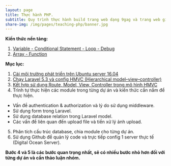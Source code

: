```yaml
---
layout: page
title: Thực hành PHP.
subtitle: Quy trình thực hành build trang web dạng 9gag và trang web giới thiệu đặc sản.
share-img: /img/pages/teaching-php/banner.jpg
---
```


**Kiến thức nền tảng:**

1. [Variable - Conditional Statement - Loop - Debug](/teaching-php-variable-condition-loop-debug)
2. [Array - Function](/teaching-php-array-function)

**Mục lục:**

1. [Cài môi trường phát triển trên Ubuntu server 16.04](/teaching-php-server-config)
2. [Chạy Laravel 5.3 và config HMVC (Hierarchical model–view–controller)](/teaching-php-laravel-hmvc)
3. [Kết hợp sử dụng Route, Model, View, Controller trong mô hình HMVC](/teaching-php-using-hmvc)
4. Trình tự thực hiện các module trong từng dự án và kiến thức cần nắm để thực hiện.
  * Vấn đề authentication & authorization và lý do sử dụng middleware.
  * Sử dụng form trong Laravel.
  * Sử dụng database relation trong Laravel model.
  * Các vấn đề liên quan đến upload file và tiền xử lý ảnh upload.
5. Phân tích cấu trúc database, chia module cho từng dự án.
6. Sử dụng Github để quản lý code và trực tiếp config 1 server thực tế (Digital Ocean Server).

**Bước 4 và 5 là các bước quan trọng nhất, sẽ có nhiều bước nhỏ hơn đối với từng dự án và cần thảo luận nhóm.**